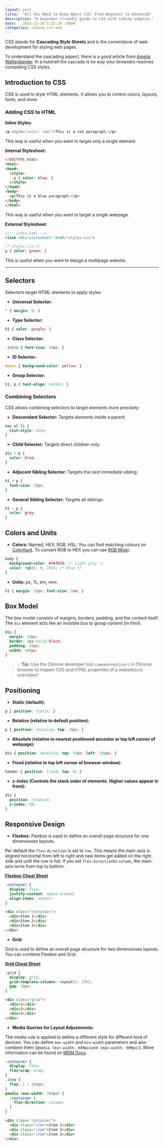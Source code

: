 ```yaml
---
layout: post
title:  "All You Need to Know About CSS: From Beginner to Advanced"
description: "A beginner friendly guide to CSS with coding samples."
date:   2024-12-20 5:22:29 -0600
categories: coding css web
---
```


CSS stands for **Cascading Style Sheets** and is the cornerstone of web development for styling web pages.

To understand the cascading aspect, there is a good article from [Amelia Wattenberger](https://2019.wattenberger.com/blog/css-cascade#level_1_3). In a nutshell the cascade is he way your browsers resolves competing CSS styles.

## Introduction to CSS

CSS is used to style HTML elements. It allows you to control colors, layouts, fonts, and more.

### Adding CSS to HTML

**Inline Styles:**

```html
<p style="color: red;">This is a red paragraph.</p>
```
This way is useful when you want to target only a single element. 

**Internal Stylesheet:**

```html
<!DOCTYPE html>
<html>
<head>
  <style>
    p { color: blue; }
  </style>
</head>
<body>
  <p>This is a blue paragraph.</p>
</body>
</html>
```

This way is useful when you want to target a single webpage. 

**External Stylesheet:**

```html
<!-- index.html -->
<link rel="stylesheet" href="styles.css">
```

```css
/* styles.css */
p { color: green; }
```
This is useful when you want to design a multipage website. 

---

## Selectors

Selectors target HTML elements to apply styles.

- **Universal Selector:**

```css
* { margin: 0; }
```

- **Type Selector:**

```css
h1 { color: purple; }
```

- **Class Selector:**

```css
.intro { font-size: 20px; }
```

- **ID Selector:**

```css
#main { background-color: yellow; }
```

- **Group Selector:**

```css
h1, p { text-align: center; }
```

### Combining Selectors

CSS allows combining selectors to target elements more precisely:

- **Descendant Selector:** Targets elements inside a parent:

```css
nav ul li {
  list-style: none;
}
```

- **Child Selector:** Targets direct children only:

```css
div > p {
  color: blue;
}
```

- **Adjacent Sibling Selector:** Targets the next immediate sibling:

```css
h1 + p {
  font-size: 18px;
}
```

- **General Sibling Selector:** Targets all siblings:

```css
h1 ~ p {
  color: gray;
}
```

## Colors and Units

- **Colors:** Named, HEX, RGB, HSL:
You can find matching colours on [Colorhunt](https://colorhunt.co/).
To convert RGB to HEX you can use [RGB Mixer](https://www.csfieldguide.org.nz/en/interactives/rgb-mixer/).

```css
body {
  background-color: #f0f0f0; /* Light grey */
  color: rgb(0, 0, 255); /* Blue */
}
```

- **Units:** px, %, em, rem:

```css
h1 { margin: 10px; font-size: 2em; }
```

## Box Model
The box model consists of margins, borders, padding, and the content itself. The `div` element acts like an invisible box to group content (in html).

```css
div {
  margin: 10px;
  border: 2px solid black;
  padding: 20px;
  width: 300px;
}
```

> 💡 **Tip:** Use the Chrome developer tool `command+option+i` in Chrome browser to inspect CSS and HTML properties of a website(css overview)!


## Positioning

- **Static (default):**

```css
p { position: static; }
```

- **Relative (relative to default position):**

```css
p { position: relative; top: 10px; }
```

- **Absolute (relative to nearest positioned ancestor or top left corner of webpage):**

```css
div { position: absolute; top: 50px; left: 100px; }
```

- **Fixed (relative to top left corner of browser window):**

```css
header { position: fixed; top: 0; }
```

- **z-index (Controls the stack order of elements. Higher values appear in front):**

```css
div {
  position: relative;
  z-index: 10;
}
```

## Responsive Design

- **Flexbox:**
Flexbox is used to define an overall page structure for one dimensiones layouts.

Per default the `flex-direction` is set to `row`. This means the main-axis is aligned horizontal from left to right and new items get added on the right side and until the row is full. If you set `flex-direction`to `column`, the main-axis turns from top to bottom.

**[Flexbox Cheat Sheet](https://css-tricks.com/snippets/css/a-guide-to-flexbox/)**

```css
.container {
  display: flex;
  justify-content: space-around;
  align-items: center;
}
```

```html
<div class="container">
  <div>Item 1</div>
  <div>Item 2</div>
  <div>Item 3</div>
</div>
```

- **Grid:**

Grid is used to define an overall page structure for two dimensiones layouts.
You can combine Flexbox and Grid.

**[Grid Cheat Sheet](https://css-tricks.com/snippets/css/complete-guide-grid/)**

```css
.grid {
  display: grid;
  grid-template-columns: repeat(3, 1fr);
  gap: 10px;
}
```

```html
<div class="grid">
  <div>1</div>
  <div>2</div>
  <div>3</div>
</div>
```

- **Media Queries for Layout Adjustments:**

The media rule is applied to define a different style for different kind of devices.
You can define `max-width` and `min-width` parameters and also combine them (`@media (min-width: 600px)and (max-width: 900px)`). More information can be found on [MDM Docs](https://developer.mozilla.org/en-US/docs/Web/CSS/CSS_media_queries/Using_media_queries).

```css
.container {
  display: flex;
  flex-wrap: wrap;
}
.item {
  flex: 1 1 300px;
}
@media (max-width: 768px) {
  .container {
    flex-direction: column;
  }
}
```

```html
<div class="container">
  <div class="item">Item 1</div>
  <div class="item">Item 2</div>
  <div class="item">Item 3</div>
</div>
```